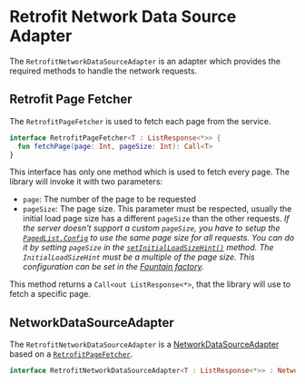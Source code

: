 # Retrofit Network Data Source Adapter
The `RetrofitNetworkDataSourceAdapter` is an adapter which provides the required methods to handle the network requests.

## Retrofit Page Fetcher
The `RetrofitPageFetcher` is used to fetch each page from the service.

```kotlin
interface RetrofitPageFetcher<T : ListResponse<*>> {
  fun fetchPage(page: Int, pageSize: Int): Call<T>
}
```

This interface has only one method which is used to fetch every page.
The library will invoke it with two parameters: 
- `page`: The number of the page to be requested
- `pageSize`: The page size.
This parameter must be respected, usually the initial load page size has a different `pageSize` than the other requests.
*If the server doesn't support a custom `pageSize`, you have to setup the [`PagedList.Config`](https://developer.android.com/reference/android/arch/paging/PagedList.Config.html) to use the same page size for all requests.
You can do it by setting `pageSize` in the [`setInitialLoadSizeHint()`](https://developer.android.com/reference/android/arch/paging/PagedList.Config.html#initialLoadSizeHint) method.
The `InitialLoadSizeHint` must be a multiple of the page size.
This configuration can be set in the [Fountain factory](FountainRetrofit.md).*

This method returns a `Call<out ListResponse<*>`, that the library will use to fetch a specific page.

## NetworkDataSourceAdapter
The `RetrofitNetworkDataSourceAdapter` is a [NetworkDataSourceAdapter](NetworkDataSourceAdapter.md) based on a [`RetrofitPageFetcher`](#retrofit-page-fetcher).

```kotlin
interface RetrofitNetworkDataSourceAdapter<T : ListResponse<*>> : NetworkDataSourceAdapter<RetrofitPageFetcher<T>>
```
